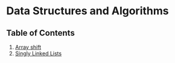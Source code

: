 # Data Structures and Algorithms

## Table of Contents

1. [Array shift](https://github.com/NaamaBarIlan/data-structures-and-algorithms/blob/master/challenges/array-shift/array-shift/array-shift.md)
2. [Singly Linked Lists]()
